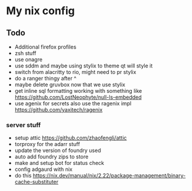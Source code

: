 # My nix config

## Todo

- Additional firefox profiles
- zsh stuff
- use onagre
- use sddm and maybe using stylix to theme qt will style it
- switch from alacritty to rio, might need to pr stylix
- do a ranger thingy after ^
- maybe delete gruvbox now that we use stylix
- get inline sql formatting working with something like https://github.com/LostNeophyte/null-ls-embedded
- use agenix for secrets also use the ragenix impl https://github.com/yaxitech/ragenix

### server stuff

- setup attic https://github.com/zhaofengli/attic
- torproxy for the adarr stuff
- update the version of foundry used
- auto add foundry zips to store
- make and setup bot for status check
- config adgaurd with nix
- do this https://nix.dev/manual/nix/2.22/package-management/binary-cache-substituter
